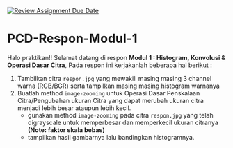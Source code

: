 [![Review Assignment Due Date](https://classroom.github.com/assets/deadline-readme-button-24ddc0f5d75046c5622901739e7c5dd533143b0c8e959d652212380cedb1ea36.svg)](https://classroom.github.com/a/O7V20orZ)
# PCD-Respon-Modul-1
Halo praktikan!!
Selamat datang di respon **Modul 1 : Histogram, Konvolusi & Operasi Dasar Citra**, Pada respon ini kerjakanlah beberapa hal berikut :
1. Tambilkan citra `respon.jpg` yang mewakili masing masing 3 channel warna (RGB/BGR) serta tampilkan masing masing histogram warnanya
2. Buatlah method `image-zooming` untuk Operasi Dasar Penskalaan Citra/Pengubahan ukuran Citra yang dapat merubah ukuran citra menjadi lebih besar ataupun lebih kecil.
   - gunakan method `image-zooming` pada citra `respon.jpg` yang telah digrayscale untuk memperbesar dan memperkecil ukuran citranya **(Note: faktor skala bebas)**
   - tampilkan hasil gambarnya lalu bandingkan histogramnya.